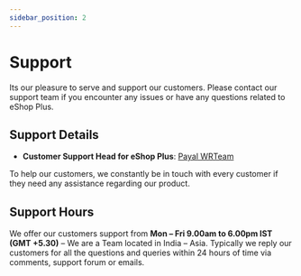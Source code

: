 ```yaml
---
sidebar_position: 2
---
```


# Support

Its our pleasure to serve and support our customers. Please contact our support team if you encounter any issues or have any questions related to eShop Plus.

## Support Details

- **Customer Support Head for eShop Plus**: [Payal WRTeam](https://teams.live.com/l/invite/FEAqWfhLekUXyogyAE)

To help our customers, we constantly be in touch with every customer if they need any assistance regarding our product.

## Support Hours

We offer our customers support from **Mon – Fri 9.00am to 6.00pm IST (GMT +5.30)** – We are a Team located in India – Asia. Typically we reply our customers for all the questions and queries within 24 hours of time via comments, support forum or emails.